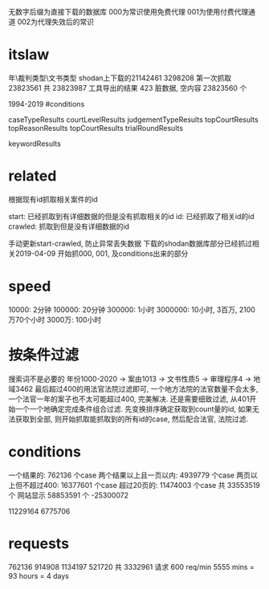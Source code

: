 
无数字后缀为直接下载的数据库
000为常识使用免费代理
001为使用付费代理通道
002为代理失效后的常识


# itslaw
年\裁判类型\文书类型
shodan上下载的21142461
3298208 第一次抓取
23823561 共
23823987 工具导出的结果
423 脏数据, 空内容
23823560 个

1994-2019
#conditions

caseTypeResults
courtLevelResults
judgementTypeResults
topCourtResults
topReasonResults
topCourtResults
trialRoundResults


keywordResults

# related
根据现有id抓取相关案件的id

start: 已经抓取到有详细数据的但是没有抓取相关的id
id: 已经抓取了相关id的id
crawled: 抓取到但是没有详细数据的id

手动更新start-crawled, 防止异常丢失数据
下载的shodan数据库部分已经抓过相关2019-04-09
开始抓000, 001, 及conditions出来的部分

# speed
10000: 2分钟
100000: 20分钟
300000: 1小时
3000000: 10小时, 3百万, 2100万70个小时
3000万: 100小时

# 按条件过滤
搜索词不是必要的
年份1000-2020 -> 案由1013 -> 文书性质5 -> 审理程序4 -> 地域3462
最后超过400的用法官法院过滤即可, 一个地方法院的法官数量不会太多, 一个法官一年的案子也不太可能超过400, 完美解决.
还是需要细致过滤, 从401开始一个一个地确定完成条件组合过滤.
先变换排序确定获取到count量的id, 如果无法获取到全部, 则开始抓取能抓取到的所有id的case, 然后配合法官, 法院过滤.


# conditions
一个结果的: 762136 个case 
两个结果以上且一页以内: 4939779 个case
两页以上但不超过400: 16377601 个case
超过20页的: 11474003 个case
共 33553519 个
网站显示 58853591 个
-25300072

11229164
6775706


# requests
762136
914908
1134197
521720
共 3332961 请求
600 req/min
5555 mins = 93 hours = 4 days